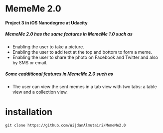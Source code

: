 # MemeMe 2.0

#### Project 3 in iOS Nanodegree at Udacity


##### MemeMe 2.0 has the same features in MemeMe 1.0 such as 

* Enabling the user to take a picture.
* Enabling the user to add text at the top and bottom to form a meme.
* Enabling the user to share the photo on Facebook and Twitter and also by SMS or email.


##### Some eadditional features in MemeMe 2.0 such as  

* The user can view the sent memes in a tab view with two tabs: a table view and a collection view. 


# installation

`git clone https://github.com/WijdanAlmutairi/MemeMe2.0`
